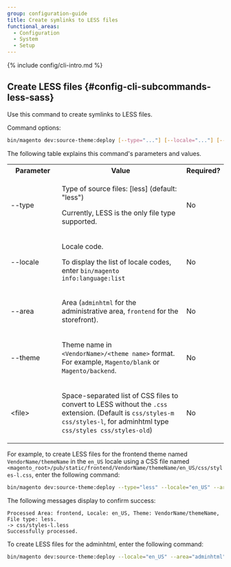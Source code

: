 ```yaml
---
group: configuration-guide
title: Create symlinks to LESS files
functional_areas:
  - Configuration
  - System
  - Setup
---
```


{% include config/cli-intro.md %}

## Create LESS files {#config-cli-subcommands-less-sass}

Use this command to create symlinks to LESS files.

Command options:

```bash
bin/magento dev:source-theme:deploy [--type="..."] [--locale="..."] [--area="..."] [--theme="..."] [file1] ... [fileN]
```

The following table explains this command's parameters and values.

<table>
 <col width="25%" />
 <col width="65%" />
 <col width="10%" />
 <tbody>
 <tr>
  <th>Parameter</th>
  <th>Value</th>
  <th>Required?</th>
 </tr>
 <tr>
  <td><p>--type</p></td>
  <td><p>Type of source files: [less] (default: "less")</p>
   <p>Currently, LESS is the only file type supported.</p></td>
  <td><p>No</p></td>
 </tr>
 <tr>
  <td><p>--locale</p></td>
  <td><p>Locale code.</p>
   <p>To display the list of locale codes, enter <code>bin/magento info:language:list</code></p></td>
  <td><p>No</p></td>
 </tr>
 <tr>
  <td><p>--area</p></td>
  <td><p>Area (<code>adminhtml</code> for the administrative area, <code>frontend</code> for the storefront).</p></td>
  <td><p>No</p></td>
 </tr>
 <tr>
  <td><p>--theme</p></td>
  <td><p>Theme name in <code>&lt;VendorName>/&lt;theme name></code> format. For example, <code>Magento/blank</code> or <code>Magento/backend</code>.</p></td>
  <td><p>No</p></td>
 </tr>
 <tr>
  <td><p>&lt;file></p></td>
  <td><p>Space-separated list of CSS files to convert to LESS without the <code>.css</code> extension. (Default is <code>css/styles-m css/styles-l</code>, for adminhtml type <code>css/styles css/styles-old</code>)</p></td>
  <td><p>No</p></td>
 </tr>
 </tbody>
</table>

For example, to create LESS files for the frontend theme named `VendorName/themeName` in the `en_US` locale using a CSS file named `<magento_root>/pub/static/frontend/VendorName/themeName/en_US/css/styles-l.css`, enter the following command:

```bash
bin/magento dev:source-theme:deploy --type="less" --locale="en_US" --area="frontend" --theme="VendorName/themeName" css/styles-l
```

The following messages display to confirm success:

```terminal
Processed Area: frontend, Locale: en_US, Theme: VendorName/themeName, File type: less.
-> css/styles-l.less
Successfully processed.
```

To create LESS files for the adminhtml, enter the following command:

```bash
bin/magento dev:source-theme:deploy --locale="en_US" --area="adminhtml" --theme="Magento/backend" css/styles css/styles-old
```
